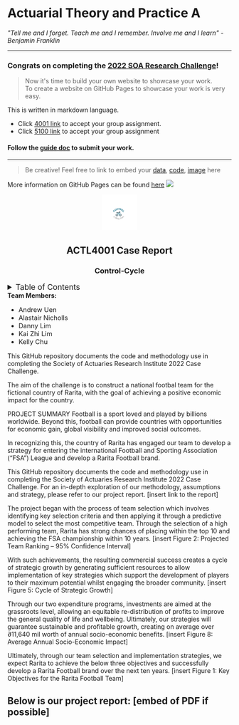 # Actuarial Theory and Practice A

_"Tell me and I forget. Teach me and I remember. Involve me and I learn" - Benjamin Franklin_

---

### Congrats on completing the [2022 SOA Research Challenge](https://www.soa.org/research/opportunities/2022-student-research-case-study-challenge/)!

>Now it's time to build your own website to showcase your work.  
>To create a website on GitHub Pages to showcase your work is very easy.

This is written in markdown language. 
>
* Click [4001 link](https://classroom.github.com/a/ggiq0YzO) to accept your group assignment.
* Click [5100 link](https://classroom.github.com/a/uVytCqDv) to accept your group assignment 

#### Follow the [guide doc](Doc1.pdf) to submit your work. 
---
>Be creative! Feel free to link to embed your [data](player_data_salaries_2020.csv), [code](sample-data-clean.ipynb), [image](ACC.png) here

More information on GitHub Pages can be found [here](https://pages.github.com/)
![](Actuarial.gif)
<!-- PROJECT LOGO -->
<div align="center">
  <img src="images/cycle.png" alt="Logo" width="80" height="80">

  <h2 align="center">ACTL4001 Case Report</h2>

  <h3 align="center">Control-Cycle</h3>
</div>

<!-- TABLE OF CONTENTS -->
<details>
  <summary style = "font-size:13pt;">Table of Contents</summary>
  <ol>
    <li>
      <a href="#about-the-project">About The Project</a>
      <ul>
        <li><a href="#built-with">Built With</a></li>
      </ul>
    </li>
    <li>
      <a href="#getting-started">Getting Started</a>
      <ul>
        <li><a href="#prerequisites">Prerequisites</a></li>
        <li><a href="#installation">Installation</a></li>
      </ul>
    </li>
    <li><a href="#usage">Usage</a></li>
    <li><a href="#roadmap">Roadmap</a></li>
    <li><a href="#contributing">Contributing</a></li>
    <li><a href="#license">License</a></li>
    <li><a href="#contact">Contact</a></li>
    <li><a href="#acknowledgments">Acknowledgments</a></li>
  </ol>
</details>

<div>
  <strong>Team Members:</strong>

  <ul style = "font-size:11pt">
  <li>Andrew Uen</li>
  <li>Alastair Nicholls</li>
  <li>Danny Lim</li>
  <li>Kai Zhi Lim</li>
  <li>Kelly Chu</li>
  </ul>
</div>

This GitHub repository documents the code and methodology use in completing the Society of Actuaries Research Institute 2022 Case Challenge. 

The aim of the challenge is to construct a national footbal team for the fictional country of Rarita, with the goal of achieving a positive economic impact for the country.

PROJECT SUMMARY 
Football is a sport loved and played by billions worldwide. Beyond this, football can provide countries with opportunities for economic gain, global visibility and improved social outcomes. 

In recognizing this, the country of Rarita has engaged our team to develop a strategy for entering the international Football and Sporting Association (“FSA”) League and develop a Rarita Football brand. 

This GitHub repository documents the code and methodology use in completing the Society of Actuaries Research Institute 2022 Case Challenge. For an in-depth exploration of our methodology, assumptions and strategy, please refer to our project report. [insert link to the report]

The project began with the process of team selection which involves identifying key selection criteria and then applying it through a predictive model to select the most competitive team. Through the selection of a high performing team, Rarita has strong chances of placing within the top 10 and achieving the FSA championship within 10 years. 
[insert Figure 2: Projected Team Ranking – 95% Confidence Interval]

With such achievements, the resulting commercial success creates a cycle of strategic growth by generating sufficient resources to allow implementation of key strategies which support the development of players to their maximum potential whilst engaging the broader community. 
[insert Figure 5: Cycle of Strategic Growth]

Through our two expenditure programs, investments are aimed at the grassroots level, allowing an equitable re-distribution of profits to improve the general quality of life and wellbeing. Ultimately, our strategies will guarantee sustainable and profitable growth, creating on average over ∂11,640 mil worth of annual socio-economic benefits. 
[insert Figure 8: Average Annual Socio-Economic Impact]

Ultimately, through our team selection and implementation strategies, we expect Rarita to achieve the below three objectives and successfully develop a Rarita Football brand over the next ten years.
[insert Figure 1: Key Objectives for the Rarita Football Team]

Below is our project report:
[embed of PDF if possible]
---


